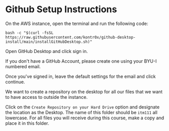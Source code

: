 # Github Setup Instructions

On the AWS instance, open the terminal and run the following code:

```
bash -c "$(curl -fsSL https://raw.githubusercontent.com/kontr0x/github-desktop-install/main/installGitHubDesktop.sh)"
```

Open GitHub Desktop and click sign in.

If you don't have a GitHub Account, please create one using your BYU-I numbered email.

Once you've signed in, leave the default settings for the email and click continue.

We want to create a repository on the desktop for all our files that we want to have access to outside the instance.

Click on the `Create Repository on your Hard Drive` option and designate the location as the Desktop. The name of this folder should be `itm111` all lowercase. For all files you will receive during this course, make a copy and place it in this folder.
